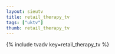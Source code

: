 ```yaml
--- 
layout: sieutv
title: retail_therapy_tv
tags: ["uktv"]
thumb: retail_therapy_tv
---
```

{% include tvadv key=retail_therapy_tv %}
